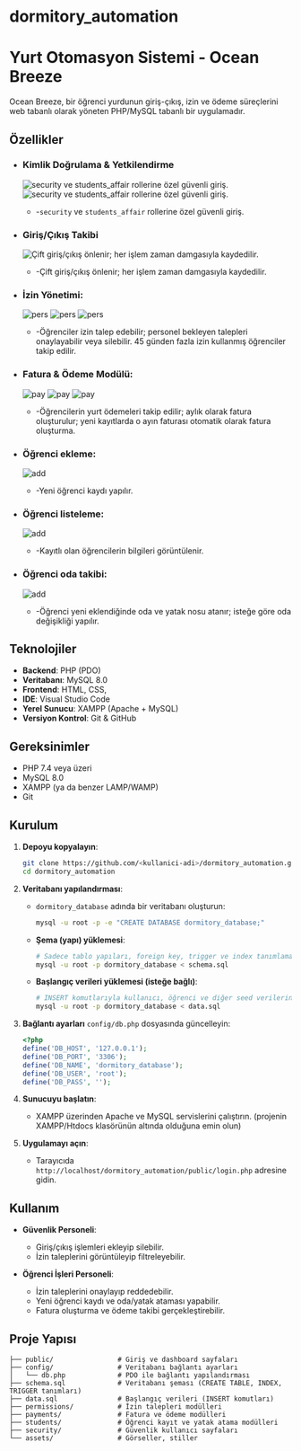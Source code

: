 # dormitory_automation 
# Yurt Otomasyon Sistemi - Ocean Breeze

Ocean Breeze, bir öğrenci yurdunun giriş-çıkış, izin ve ödeme süreçlerini web tabanlı olarak yöneten PHP/MySQL tabanlı bir uygulamadır.

## Özellikler           

* ### **Kimlik Doğrulama & Yetkilendirme**
  ![`security` ve `students_affair` rollerine özel güvenli giriş.](assets/images/security.png)
  ![`security` ve `students_affair` rollerine özel güvenli giriş.](assets/images/studaff_officer.png)
  
  *  -`security` ve `students_affair` rollerine özel güvenli giriş.

	
   

* ### **Giriş/Çıkış Takibi**           
  ![Çift giriş/çıkış önlenir; her işlem zaman damgasıyla kaydedilir.](assets/images/enter_leave.png)
  
  *  -Çift giriş/çıkış önlenir; her işlem zaman damgasıyla kaydedilir.



* ### **İzin Yönetimi**:            
  ![pers](assets/images/permission.png)
  ![pers](assets/images/perm_follw.png)
  ![pers](assets/images/total_perm.png)
  
  * -Öğrenciler izin talep edebilir; personel bekleyen talepleri onaylayabilir veya silebilir. 45 günden fazla izin kullanmış öğrenciler takip edilir.


* ### **Fatura & Ödeme Modülü**:     
  ![pay](assets/images/act_pay.png)
  ![pay](assets/images/pay.png)
  ![pay](assets/images/pay_follw.png)
  
  * -Öğrencilerin yurt ödemeleri takip edilir; aylık olarak fatura oluşturulur; yeni kayıtlarda o ayın faturası otomatik olarak fatura oluşturma.



* ### **Öğrenci ekleme**:
  ![add](assets/images/add_stud.png)
  
  *  -Yeni öğrenci kaydı yapılır.
 
* ### **Öğrenci listeleme**:
  ![add](assets/images/list_stud.png)
  
  *  -Kayıtlı olan öğrencilerin bilgileri görüntülenir.



* ### **Öğrenci oda takibi**:
  ![add](assets/images/beds.png)
  
  *  -Öğrenci yeni eklendiğinde oda ve yatak nosu atanır; isteğe göre oda değişikliği yapılır.


## Teknolojiler

* **Backend**: PHP (PDO)
* **Veritabanı**: MySQL 8.0
* **Frontend**: HTML, CSS,
* **IDE**: Visual Studio Code
* **Yerel Sunucu**: XAMPP (Apache + MySQL)
* **Versiyon Kontrol**: Git & GitHub

## Gereksinimler

* PHP 7.4 veya üzeri
* MySQL 8.0
* XAMPP (ya da benzer LAMP/WAMP)
* Git

## Kurulum

1. **Depoyu kopyalayın**:

   ```bash
   git clone https://github.com/<kullanici-adi>/dormitory_automation.git
   cd dormitory_automation
   ```
2. **Veritabanı yapılandırması**:

   * `dormitory_database` adında bir veritabanı oluşturun:

     ```bash
     mysql -u root -p -e "CREATE DATABASE dormitory_database;"
     ```
   * **Şema (yapı) yüklemesi**:

     ```bash
     # Sadece tablo yapıları, foreign key, trigger ve index tanımlamaları içerir
     mysql -u root -p dormitory_database < schema.sql
     ```
   * **Başlangıç verileri yüklemesi (isteğe bağlı)**:

     ```bash
     # INSERT komutlarıyla kullanıcı, öğrenci ve diğer seed verilerini ekler
     mysql -u root -p dormitory_database < data.sql
     ```
3. **Bağlantı ayarları** `config/db.php` dosyasında güncelleyin:

   ```php
   <?php
   define('DB_HOST', '127.0.0.1');
   define('DB_PORT', '3306');
   define('DB_NAME', 'dormitory_database');
   define('DB_USER', 'root');
   define('DB_PASS', '');
   ```
4. **Sunucuyu başlatın**:

   * XAMPP üzerinden Apache ve MySQL servislerini çalıştırın.
    (projenin XAMPP/Htdocs klasörünün altında olduğuna emin olun)
5. **Uygulamayı açın**:

   * Tarayıcıda `http://localhost/dormitory_automation/public/login.php` adresine gidin.

## Kullanım

* **Güvenlik Personeli**:

  * Giriş/çıkış işlemleri ekleyip silebilir.
  * İzin taleplerini görüntüleyip filtreleyebilir.
* **Öğrenci İşleri Personeli**:

  * İzin taleplerini onaylayıp reddedebilir.
  * Yeni öğrenci kaydı ve oda/yatak ataması yapabilir.
  * Fatura oluşturma ve ödeme takibi gerçekleştirebilir.

## Proje Yapısı

```
├── public/                # Giriş ve dashboard sayfaları
├── config/                # Veritabanı bağlantı ayarları
│   └── db.php             # PDO ile bağlantı yapılandırması
├── schema.sql             # Veritabanı şeması (CREATE TABLE, INDEX, TRIGGER tanımları)
├── data.sql               # Başlangıç verileri (INSERT komutları)
├── permissions/           # İzin talepleri modülleri
├── payments/              # Fatura ve ödeme modülleri
├── students/              # Öğrenci kayıt ve yatak atama modülleri
├── security/              # Güvenlik kullanıcı sayfaları
└── assets/                # Görseller, stiller
```
